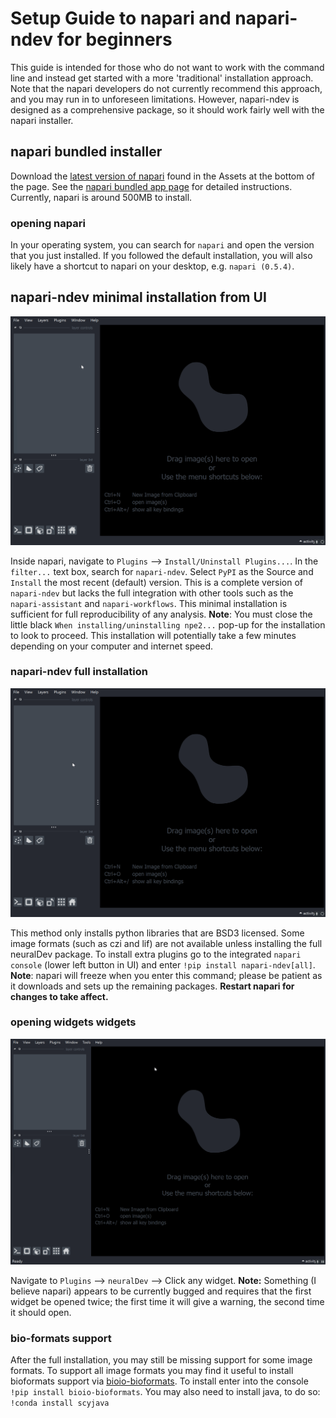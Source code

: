 # Setup Guide to napari and napari-ndev for beginners

This guide is intended for those who do not want to work with the command line and instead get started with a more 'traditional' installation approach. Note that the napari developers do not currently recommend this approach, and you may run in to unforeseen limitations. However, napari-ndev is designed as a comprehensive package, so it should work fairly well with the napari installer.

## napari bundled installer

Download the [latest version of napari](https://github.com/napari/napari/releases/latest) found in the Assets at the bottom of the page. See the [napari bundled app page](https://napari.org/stable/tutorials/fundamentals/installation_bundle_conda.html) for detailed instructions. Currently, napari is around 500MB to install.

### opening napari

In your operating system, you can search for `napari` and open the version that you just installed. If you followed the default installation, you will also likely have a shortcut to napari on your desktop, e.g. `napari (0.5.4)`.

## napari-ndev minimal installation from UI

![UI-installation](resources/gifs/ui_installation.gif)

Inside napari, navigate to `Plugins` --> `Install/Uninstall Plugins...`. In the `filter...` text box, search for `napari-ndev`. Select `PyPI` as the Source and `Install` the most recent (default) version. This is a complete version of `napari-ndev` but lacks the full integration with other tools such as the `napari-assistant` and `napari-workflows`. This minimal installation is sufficient for full reproducibility of any analysis. **Note**: You must close the little black `When installing/uninstalling npe2...` pop-up for the installation to look to proceed. This installation will potentially take a few minutes depending on your computer and internet speed.

### napari-ndev full installation

![Console-installation](resources/gifs/console-full-installation.gif)

This method only installs python libraries that are BSD3 licensed. Some image formats (such as czi and lif) are not available unless installing the full neuralDev package. To install extra plugins go to the integrated `napari console` (lower left button in UI) and enter `!pip install napari-ndev[all]`. **Note**: napari will freeze when you enter this command; please be patient as it downloads and sets up the remaining packages. **Restart napari for changes to take affect.**

### opening widgets widgets

![Widget opening](resources/gifs/widget-opening.gif)

Navigate to `Plugins` --> `neuralDev` --> Click any widget. **Note:** Something (I believe napari) appears to be currently bugged and requires that the first widget be opened twice; the first time it will give a warning, the second time it should open.

### bio-formats support

After the full installation, you may still be missing support for some image formats. To support all image formats you may find it useful to install bioformats support via [bioio-bioformats](https://github.com/bioio-devs/bioio-bioformats).
To install enter into the console `!pip install bioio-bioformats`. You may also need to install java, to do so: `!conda install scyjava`
